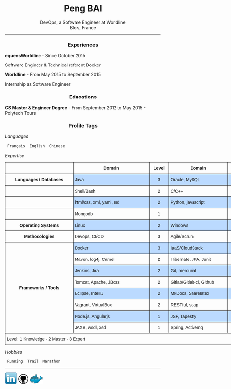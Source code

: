 <center> <h1>Peng BAI</h1> </center>

<center>DevOps, a Software Engineer at Worldline</center>
<center>Blois, France</center>

------

<center> <h3>Experiences</h3> </center>

**equensWorldline**  -  Since  October 2015  

Software Engineer & Technical referent Docker

**Worldline**  -  From  May 2015  to September 2015 

Internship as Software Engineer

<center> <h3>Educations</h3> </center>

**CS Master & Engineer Degree**  -  From  September 2012  to May 2015  - Polytech Tours 

<center> <h3>Profile Tags</h3> </center>

*Languages* 
~~~ sh
 Français  English  Chinese 
~~~

*Expertise*

<style type="text/css">
.tg  {border-collapse:collapse;border-spacing:0;}
.tg td{font-family:Arial, sans-serif;font-size:14px;padding:10px 5px;border-style:solid;border-width:1px;overflow:hidden;word-break:normal;}
.tg th{font-family:Arial, sans-serif;font-size:14px;font-weight:normal;padding:10px 5px;border-style:solid;border-width:1px;overflow:hidden;word-break:normal;}
.tg .tg-qlh9{font-family:"Comic Sans MS", cursive, sans-serif !important;;background-color:#bbdaff;vertical-align:top}
.tg .tg-4ro1{font-weight:bold;font-family:"Comic Sans MS", cursive, sans-serif !important;;text-align:center}
.tg .tg-kt89{font-family:"Comic Sans MS", cursive, sans-serif !important;;text-align:center;vertical-align:top}
.tg .tg-7fgq{font-weight:bold;font-family:"Comic Sans MS", cursive, sans-serif !important;;text-align:center;vertical-align:top}
.tg .tg-onwl{font-family:"Comic Sans MS", cursive, sans-serif !important;;background-color:#bbdaff;text-align:center;vertical-align:top}
.tg .tg-l60n{font-family:"Comic Sans MS", cursive, sans-serif !important;;vertical-align:top}
</style>
<table class="tg" style="undefined;table-layout: fixed; width: 782px">
<colgroup>
<col style="width: 220px">
<col style="width: 248px">
<col style="width: 63px">
<col style="width: 190px">
<col style="width: 61px">
</colgroup>
  <tr>
    <th class="tg-kt89"></th>
    <th class="tg-7fgq">Domain</th>
    <th class="tg-7fgq">Level</th>
    <th class="tg-7fgq">Domain</th>
    <th class="tg-7fgq">Level</th>
  </tr>
  <tr>
    <td class="tg-4ro1">Languages / Databases<br></td>
    <td class="tg-qlh9">Java</td>
    <td class="tg-onwl">3</td>
    <td class="tg-qlh9">Oracle, MySQL</td>
    <td class="tg-onwl">2</td>
  </tr>
  <tr>
    <td class="tg-7fgq"></td>
    <td class="tg-l60n">Shell/Bash</td>
    <td class="tg-kt89">2</td>
    <td class="tg-l60n">C/C++</td>
    <td class="tg-kt89">2</td>
  </tr>
  <tr>
    <td class="tg-7fgq"></td>
    <td class="tg-qlh9">html/css, xml, yaml, md</td>
    <td class="tg-onwl">2</td>
    <td class="tg-qlh9">Python, javascript</td>
    <td class="tg-onwl">1</td>
  </tr>
  <tr>
    <td class="tg-7fgq"></td>
    <td class="tg-l60n">Mongodb</td>
    <td class="tg-kt89">1</td>
    <td class="tg-l60n"></td>
    <td class="tg-kt89"></td>
  </tr>
  <tr>
    <td class="tg-4ro1">Operating Systems</td>
    <td class="tg-qlh9">Linux</td>
    <td class="tg-onwl">2</td>
    <td class="tg-qlh9">Windows</td>
    <td class="tg-onwl">2</td>
  </tr>
  <tr>
    <td class="tg-4ro1">Methodologies</td>
    <td class="tg-l60n">Devops, CI/CD<br></td>
    <td class="tg-kt89">3</td>
    <td class="tg-l60n">Agile/Scrum</td>
    <td class="tg-kt89">2</td>
  </tr>
  <tr>
    <td class="tg-4ro1" rowspan="8">Frameworks / Tools<br></td>
    <td class="tg-qlh9">Docker</td>
    <td class="tg-onwl">3</td>
    <td class="tg-qlh9">IaaS/CloudStack</td>
    <td class="tg-onwl">2</td>
  </tr>
  <tr>
    <td class="tg-l60n">Maven, log4j, Camel</td>
    <td class="tg-kt89">2</td>
    <td class="tg-l60n">Hibernate, JPA, Junit</td>
    <td class="tg-kt89">2</td>
  </tr>
  <tr>
    <td class="tg-qlh9">Jenkins, Jira</td>
    <td class="tg-onwl">2</td>
    <td class="tg-qlh9">Git, mercurial</td>
    <td class="tg-onwl">2</td>
  </tr>
  <tr>
    <td class="tg-l60n">Tomcat, Apache, JBoss</td>
    <td class="tg-kt89">2</td>
    <td class="tg-l60n">Gitlab/Gitlab-ci, Github</td>
    <td class="tg-kt89">2</td>
  </tr>
  <tr>
    <td class="tg-qlh9">Eclipse, IntelliJ</td>
    <td class="tg-onwl">2</td>
    <td class="tg-qlh9">MkDocs, Sharelatex</td>
    <td class="tg-onwl">2</td>
  </tr>
  <tr>
    <td class="tg-l60n">Vagrant, VirtualBox</td>
    <td class="tg-kt89">2</td>
    <td class="tg-l60n">RESTful, soap</td>
    <td class="tg-kt89">1</td>
  </tr>
  <tr>
    <td class="tg-qlh9">Node.js, Angularjs</td>
    <td class="tg-onwl">1</td>
    <td class="tg-qlh9">JSF, Tapestry<br></td>
    <td class="tg-onwl">1</td>
  </tr>
  <tr>
    <td class="tg-l60n">JAXB, wsdl, xsd</td>
    <td class="tg-kt89">1</td>
    <td class="tg-l60n">Spring, Activemq</td>
    <td class="tg-kt89">1</td>
  </tr>
  <tr>
    <td class="tg-l60n" colspan="5"> Level: 1 Knowledge - 2 Master - 3 Expert<br></td>
  </tr>
</table>

*Hobbies*
~~~~
 Running  Trail  Marathon 
~~~~

----

[![Linkedin](./img/linkedin.PNG)](https://www.linkedin.com/in/baipeng)
[![Github](./img/github.PNG)](https://github.com/PengBAI)
[![Dockerhub](./img/docker.PNG)](https://hub.docker.com/u/pengbai/)
